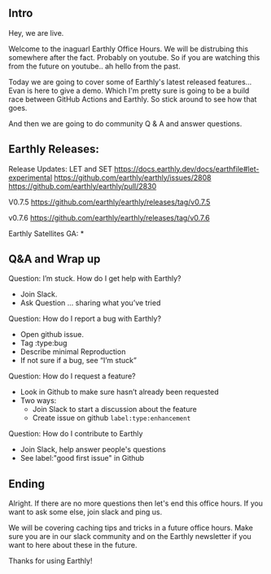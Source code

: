 ## Intro

Hey, we are live.

Welcome to the inaguarl Earthly Office Hours. We will be distrubing this somewhere after the fact. Probably on youtube. So if you are watching this from the future on youtube.. ah hello from the past.

Today we are going to cover some of Earthly's latest released features... Evan is here to give a demo. Which I'm pretty sure is going to be a build race between GitHub Actions and Earthly. So stick around to see how that goes.

And then we are going to do community Q & A and answer questions. 


## Earthly Releases:

Release Updates:
LET and SET
https://docs.earthly.dev/docs/earthfile#let-experimental
https://github.com/earthly/earthly/issues/2808
https://github.com/earthly/earthly/pull/2830

V0.7.5
https://github.com/earthly/earthly/releases/tag/v0.7.5


v0.7.6
https://github.com/earthly/earthly/releases/tag/v0.7.6

Earthly Satellites GA:
* 



## Q&A and Wrap up

Question: I’m stuck. How do I get help with Earthly?
* Join Slack. 
* Ask Question … sharing what you’ve tried

Question: How do I report a bug with Earthly?
* Open github issue. 
* Tag :type:bug 
* Describe minimal Reproduction
* If not sure if a bug, see “I’m stuck”

Question: How do I request a feature?
* Look in Github to make sure hasn’t already been requested
* Two ways: 
  * Join Slack to start a discussion about the feature
  * Create issue on github `label:type:enhancement`

Question: How do I contribute to Earthly
 * Join Slack, help answer people's questions
 * See label:"good first issue"  in Github


## Ending

Alright. If there are no more questions then let's end this office hours. If you want to ask some else, join slack and ping us. 

We will be covering caching tips and tricks in a future office hours. Make sure you are in our slack community and on the Earthly newsletter if you want to here about these in the future.

Thanks for using Earthly!
